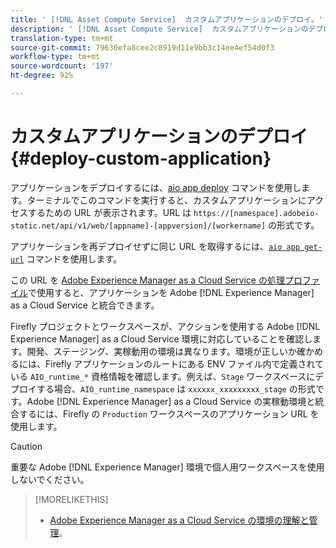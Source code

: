 ```yaml
---
title: ' [!DNL Asset Compute Service]  カスタムアプリケーションのデプロイ。'
description: ' [!DNL Asset Compute Service]  カスタムアプリケーションのデプロイ。'
translation-type: tm+mt
source-git-commit: 79630efa8cee2c8919d11e9bb3c14ee4ef54d0f3
workflow-type: tm+mt
source-wordcount: '197'
ht-degree: 92%

---
```



# カスタムアプリケーションのデプロイ {#deploy-custom-application}

アプリケーションをデプロイするには、[aio app deploy](https://github.com/adobe/aio-cli#aio-appdeploy) コマンドを使用します。ターミナルでこのコマンドを実行すると、カスタムアプリケーションにアクセスするための URL が表示されます。URL は `https://[namespace].adobeio-static.net/api/v1/web/[appname]-[appversion]/[workername]` の形式です。

アプリケーションを再デプロイせずに同じ URL を取得するには、[`aio app get-url`](https://github.com/adobe/aio-cli#aio-appget-url-action) コマンドを使用します。

この URL を [Adobe Experience Manager as a Cloud Service の処理プロファイル](https://experienceleague.adobe.com/docs/experience-manager-cloud-service/assets/manage/asset-microservices-configure-and-use.html)で使用すると、アプリケーションを Adobe [!DNL Experience Manager] as a Cloud Service と統合できます。

Firefly プロジェクトとワークスペースが、アクションを使用する Adobe [!DNL Experience Manager] as a Cloud Service 環境に対応していることを確認します。開発、ステージング、実稼動用の環境は異なります。環境が正しいか確かめるには、Firefly アプリケーションのルートにある ENV ファイル内で定義されている `AIO_runtime_*` 資格情報を確認します。例えば、`Stage` ワークスペースにデプロイする場合、`AIO_runtime_namespace` は `xxxxxx_xxxxxxxxx_stage` の形式です。Adobe [!DNL Experience Manager] as a Cloud Service の実稼動環境と統合するには、Firefly の `Production` ワークスペースのアプリケーション URL を使用します。

>[!CAUTION]
>
>重要な Adobe [!DNL Experience Manager] 環境で個人用ワークスペースを使用しないでください。

>[!MORELIKETHIS]
>
>* [Adobe Experience Manager as a Cloud Service の環境の理解と管理](https://experienceleague.adobe.com/docs/experience-manager-cloud-service/implementing/using-cloud-manager/manage-environments.html)。


